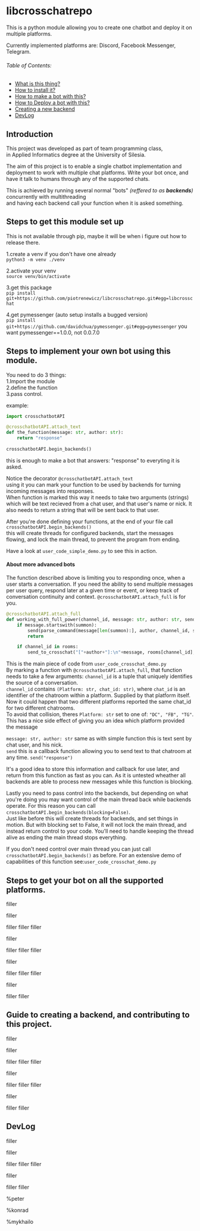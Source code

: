 # libcrosschatrepo

This is a python module allowing you to create one chatbot and deploy it on multiple platforms.

Currently implemented platforms are:
Discord, Facebook Messenger, Telegram.

###### Table of Contents:
 - [What is this thing?](#whaaa??)
 - [How to install it?](#howinstall)
 - [How to make a bot with this?](#howuse)
 - [How to Deploy a bot with this?](#howdeploy)
 - [Creating a new backend](#moar_platforms)
 - [DevLog](#devlog)

<a name="whaaa??"/>

## Introduction

This project was developed as part of team programming class,  
in Applied Informatics degree at the University of Silesia.  

The aim of this project is to enable a single chatbot implementation and deployment to work with multiple chat platforms.
Write your bot once, and have it talk to humans through any of the supported chats.  

This is achieved by running several normal "bots" *(reffered to as **backends**)* concurrently with multithreading  
and having each backend call your function when it is asked something. 

<a name="howinstall"/>

## Steps to get this module set up
This is not available through pip, maybe it will be when i figure out how to release there.

1.create a venv if you don't have one already  
`python3 -m venv ./venv`

2.activate your venv  
`source venv/bin/activate`

3.get this package   
`pip install git+https://github.com/piotrenewicz/libcrosschatrepo.git#egg=libcrosschat`

4.get pymessenger (auto setup installs a bugged version)  
`pip install git+https://github.com/davidchua/pymessenger.git#egg=pymessenger`
you want pymessenger==1.0.0, not 0.0.7.0

<a name="howuse"/>

## Steps to implement your own bot using this module.
You need to do 3 things:  
1.Import the module  
2.define the function  
3.pass control.  

example:
```python
import crosschatbotAPI

@crosschatbotAPI.attach_text
def the_function(message: str, author: str):
    return "response"
  
crosschatbotAPI.begin_backends()
```
this is enough to make a bot that answers: "response" to everyting it is asked. 

Notice the decorator `@crosschatbotAPI.attach_text`  
using it you can mark your function to be used by backends for turning incoming messages into responses.  
When function is marked this way it needs to take two arguments (strings) which will be text recieved from a chat user, and that user's name or nick.
It also needs to return a string that will be sent back to that user.

After you're done defining your functions, at the end of your file call `crosschatbotAPI.begin_backends()`  
this will create threads for configured backends, start the messages flowing, and lock the main thread, to prevent the program from ending.

Have a look at `user_code_simple_demo.py` to see this in action.

#### About more advanced bots
The function described above is limiting you to responding once, when a user starts a conversation. 
If you need the ability to send multiple messages per user query, respond later at a given time or event, or keep track of conversation continuity and context. 
`@crosschatbotAPI.attach_full` is for you.

```python
@crosschatbotAPI.attach_full
def working_with_full_power(channel_id, message: str, author: str, send):
    if message.startswith(summon):
        send(parse_command(message[len(summon):], author, channel_id, send))
        return

    if channel_id in rooms:
        send_to_crosschat("["+author+"]:\n"+message, rooms[channel_id], channel_id)

```
This is the main piece of code from `user_code_crosschat_demo.py`  
By marking a function with `@crosschatbotAPI.attach_full`, that function needs to take a few arguments:
`channel_id` is a tuple that uniquely identifies the source of a conversation.  
`channel_id` contains `(Platform: str, chat_id: str)`, where `chat_id` is an identifier of the chatroom within a platform. Supplied by that platform itself. 
Now it could happen that two different platforms reported the same chat_id for two different chatrooms.   
To avoid that collision, theres `Platform: str` set to one of: `"DC", "FB", "TG"`. This has a nice side effect of giving you an idea which platform provided the message

`message: str, author: str` same as with simple function this is text sent by chat user, and his nick.  
`send` this is a callback function allowing you to send text to that chatroom at any time. `send("response")`

It's a good idea to store this information and callback for use later, and return from this function as fast as you can.
As it is untested wheather all backends are able to process new messages while this function is blocking.  

Lastly you need to pass control into the backends, but depending on what you're doing you may want control of the main thread back while backends operate.
For this reason you can call `crosschatbotAPI.begin_backends(blocking=False)`.  
Just like before this will create threads for backends, and set things in motion. But with blocking set to False, it will not lock the main thread, and instead return control to your code. You'll need to handle keeping the thread alive as ending the main thread stops everything.

If you don't need control over main thread you can just call `crosschatbotAPI.begin_backends()` as before.
For an extensive demo of capabilities of this function see:`user_code_crosschat_demo.py`


<a name="howdeploy"/>

## Steps to get your bot on all the supported platforms.
filler

filler

filler
filler
filler

filler

filler
filler
filler

filler

filler
filler
filler

filler

filler
filler

<a name="moar_platforms"/>

## Guide to creating a backend, and contributing to this project.
filler

filler

filler
filler
filler

filler

filler
filler
filler

filler

filler
filler

<a name="devlog"/>

## DevLog
filler

filler

filler
filler
filler

filler

filler
filler


%peter

%konrad

%mykhailo 

